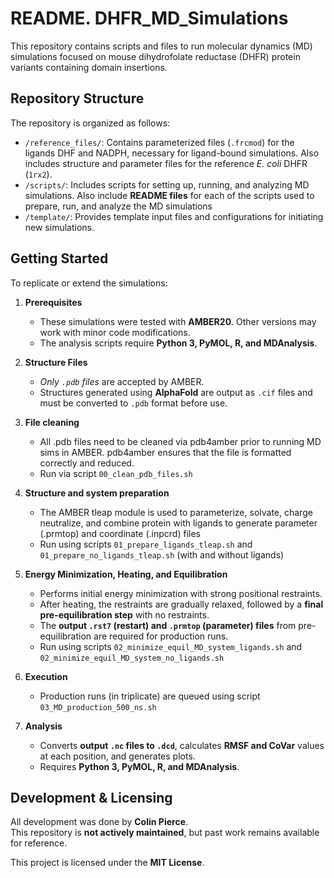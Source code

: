 # README. DHFR_MD_Simulations

This repository contains scripts and files to run molecular dynamics (MD) simulations focused on mouse dihydrofolate reductase (DHFR) protein variants containing domain insertions.

## Repository Structure

The repository is organized as follows:

- `/reference_files/`: Contains parameterized files (`.frcmod`) for the ligands DHF and NADPH, necessary for ligand-bound simulations. Also includes structure and parameter files for the reference *E. coli* DHFR (`1rx2`).
- `/scripts/`: Includes scripts for setting up, running, and analyzing MD simulations. Also include **README files** for each of the scripts used to prepare, run, and analyze the MD simulations
- `/template/`: Provides template input files and configurations for initiating new simulations.


## Getting Started

To replicate or extend the simulations:

1. **Prerequisites**  
   - These simulations were tested with **AMBER20**. Other versions may work with minor code modifications.  
   - The analysis scripts require **Python 3, PyMOL, R, and MDAnalysis**.

2. **Structure Files**  
   - *Only `.pdb` files* are accepted by AMBER.  
   - Structures generated using **AlphaFold** are output as `.cif` files and must be converted to `.pdb` format before use.

3. **File cleaning**
   - All .pdb files need to be cleaned via pdb4amber prior to running MD sims in AMBER. pdb4amber ensures that the file is formatted correctly and reduced.
   - Run via script `00_clean_pdb_files.sh`

4. **Structure and system preparation**
   - The AMBER tleap module is used to parameterize, solvate, charge neutralize, and combine protein with ligands to generate parameter (.prmtop) and coordinate (.inpcrd) files
   - Run using scripts `01_prepare_ligands_tleap.sh` and `01_prepare_no_ligands_tleap.sh` (with and without ligands)

5. **Energy Minimization, Heating, and Equilibration**  
   - Performs initial energy minimization with strong positional restraints.  
   - After heating, the restraints are gradually relaxed, followed by a **final pre-equilibration step** with no restraints.  
   - The **output `.rst7` (restart) and `.prmtop` (parameter) files** from pre-equilibration are required for production runs.
   - Run using scripts `02_minimize_equil_MD_system_ligands.sh` and `02_minimize_equil_MD_system_no_ligands.sh`

6. **Execution**  
   - Production runs (in triplicate) are queued using script `03_MD_production_500_ns.sh`

7. **Analysis**  
   - Converts **output `.nc` files to `.dcd`**, calculates **RMSF and CoVar** values at each position, and generates plots.  
   - Requires **Python 3, PyMOL, R, and MDAnalysis**.

## Development & Licensing

All development was done by **Colin Pierce**.  
This repository is **not actively maintained**, but past work remains available for reference.  

This project is licensed under the **MIT License**.

